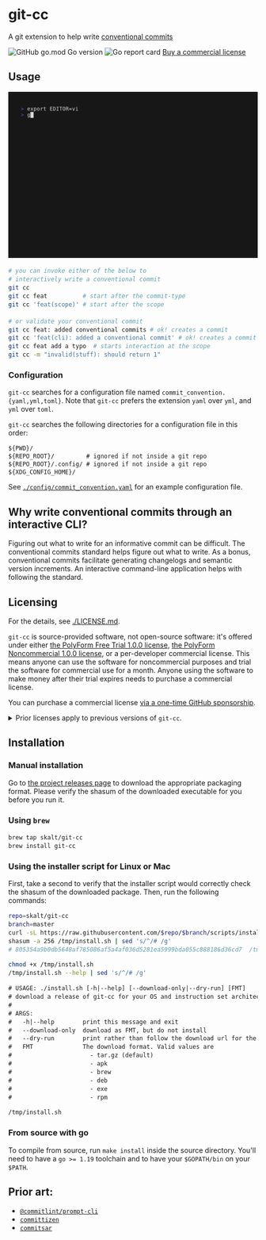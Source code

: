 # git-cc

A git extension to help write [conventional commits][cc-standard]

![GitHub go.mod Go version](https://img.shields.io/github/go-mod/go-version/skalt/git-cc)
![Go report card](https://goreportcard.com/badge/github.com/skalt/git-cc)
[Buy a commercial license](https://github.com/sponsors/skalt/sponsorships?tier_id=335824)

## Usage

![demo](./assets/demo.gif)

```sh
# you can invoke either of the below to
# interactively write a conventional commit
git cc
git cc feat          # start after the commit-type
git cc 'feat(scope)' # start after the scope

# or validate your conventional commit
git cc feat: added conventional commits # ok! creates a commit
git cc 'feat(cli): added a conventional commit' # ok! creates a commit
git cc feat add a typo  # starts interaction at the scope
git cc -m "invalid(stuff): should return 1"
```

### Configuration

`git-cc` searches for a configuration file named `commit_convention.{yaml,yml,toml}`.
Note that `git-cc` prefers the extension `yaml` over `yml`, and `yml` over `toml`.


`git-cc` searches the following directories for a configuration file in this order:

```
${PWD}/
${REPO_ROOT}/         # ignored if not inside a git repo
${REPO_ROOT}/.config/ # ignored if not inside a git repo
${XDG_CONFIG_HOME}/
```

See [`./config/commit_convention.yaml`](./.config/commit_convention.yaml) for an example configuration file.

## Why write conventional commits through an interactive CLI?

Figuring out what to write for an informative commit can be difficult.
The conventional commits standard helps figure out what to write.
As a bonus, conventional commits facilitate generating changelogs and semantic version increments.
An interactive command-line application helps with following the standard.

## Licensing

For the details, see [./LICENSE.md](./LICENSE.md).

`git-cc` is source-provided software, not open-source software: it's offered under either [the PolyForm Free Trial 1.0.0 license](./licenses/PolyForm-Free-Trial-1.0.0.md), [the PolyForm Noncommercial 1.0.0 license](./licenses/PolyForm-Noncommercial-1.0.0.md), or a per-developer commercial license.
This means anyone can use the software for noncommercial purposes and trial the software for commercial use for a month.
Anyone using the software to make money after their trial expires needs to purchase a commercial license.

You can purchase a commercial license [via a one-time GitHub sponsorship](https://github.com/sponsors/skalt/sponsorships?tier_id=335824).


<details><summary>
  Prior licenses apply to previous versions of <code>git-cc</code>.
</summary>

- From 2021-08-25 to 2023-11-14, `git-cc` was offered under the Indie Code Catalog Standard Deal, version 4.0.1 or higher. The licenses can be found at commit [`b682f27e`](https://github.com/SKalt/git-cc/commit/b682f27e1fb9d3c06f9bfbcc9403e4343e739a11).
IndieCC shut down, prompting relicensing.

- From 2020-11-23 to 2021-08-25, `git-cc` was licensed under the strictEq free and paid licenses. The licenses can be found at commit [`7ca8e95`](https://github.com/SKalt/git-cc/blob/7ca8e95c1dc25ee87eeeb0d73f0b2ddef1aa9f29/LICENSE.md). StrictEq rebranded to indieCC, prompting relicensing.

If you bought an indieCC or strictEq paid license, that license still grants you rights to copy and use updated versions `git-cc` even after the license change.

</details>


## Installation

### Manual installation

Go to [the project releases page][releases page] to download the appropriate packaging format.
Please verify the shasum of the downloaded executable for you before you run it.

### Using `brew`

```sh
brew tap skalt/git-cc
brew install git-cc
```

### Using the installer script for Linux or Mac

First, take a second to verify that the installer script would correctly check the shasum of the downloaded package.
Then, run the following commands:

<!-- TODO: automate populating outputs with `cog` or similar -->

```sh
repo=skalt/git-cc
branch=master
curl -sL https://raw.githubusercontent.com/$repo/$branch/scripts/install.sh > /tmp/install.sh
shasum -a 256 /tmp/install.sh | sed 's/^/# /g'
# 805354a9b0db5648af785086af5a4af036d5281ea5999bda055c888186d36cd7  /tmp/install.sh
```

```sh
chmod +x /tmp/install.sh
/tmp/install.sh --help | sed 's/^/# /g'
```
```txt
# USAGE: ./install.sh [-h|--help] [--download-only|--dry-run] [FMT]
# download a release of git-cc for your OS and instruction set architecture.
#
# ARGS:
#   -h|--help        print this message and exit
#   --download-only  download as FMT, but do not install
#   --dry-run        print rather than follow the download url for the binary
#   FMT              The download format. Valid values are
#                      - tar.gz (default)
#                      - apk
#                      - brew
#                      - deb
#                      - exe
#                      - rpm
```

```sh
/tmp/install.sh
```

### From source with go

To compile from source, run `make install` inside the source directory.
You'll need to have a `go >= 1.19` toolchain and to have your `$GOPATH/bin` on your `$PATH`.


## Prior art:

- [`@commitlint/prompt-cli`][commitlint]
- [`committizen`][commitizen]
- [`commitsar`][commitsar]

<!-- links -->

[commitlint]: https://github.com/conventional-changelog/commitlint/tree/master/%40commitlint/prompt-cli
[cc-standard]: https://www.conventionalcommits.org/en/v1.0.0/
[commitizen]: https://github.com/commitizen/cz-cli
[commitlint]: https://github.com/conventional-changelog/commitlint/tree/master/%40commitlint/config-conventional
[commitsar]: https://github.com/commitsar-app/commitsar
[releases page]: https://github.com/skalt/git-cc/releases/latest
